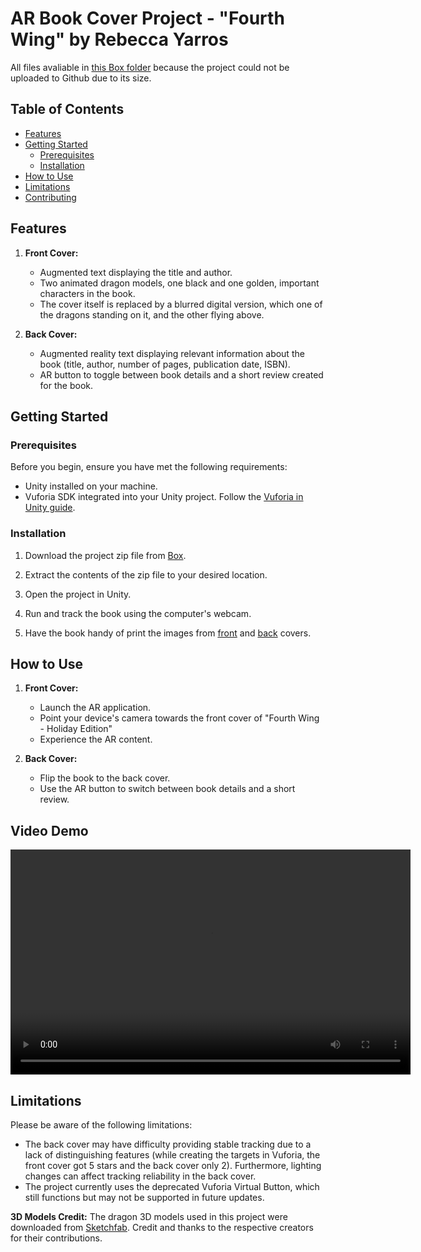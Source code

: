 # AR Book Cover Project - "Fourth Wing" by Rebecca Yarros

All files avaliable in [this Box folder](https://vanderbilt.box.com/s/539mvsi04w69feg0qbur6off1p880i9o) because the project could not be uploaded to Github due to its size.

## Table of Contents
- [Features](#features)
- [Getting Started](#getting-started)
  - [Prerequisites](#prerequisites)
  - [Installation](#installation)
- [How to Use](#how-to-use)
- [Limitations](#limitations)
- [Contributing](#contributing)

## Features

1. **Front Cover:**
   - Augmented text displaying the title and author.
   - Two animated dragon models, one black and one golden, important characters in the book.
   - The cover itself is replaced by a blurred digital version, which one of the dragons standing on it, and the other flying above.

3. **Back Cover:**
   - Augmented reality text displaying relevant information about the book (title, author, number of pages, publication date, ISBN).
   - AR button to toggle between book details and a short review created for the book.

## Getting Started

### Prerequisites

Before you begin, ensure you have met the following requirements:

- Unity installed on your machine.
- Vuforia SDK integrated into your Unity project. Follow the [Vuforia in Unity guide](https://library.vuforia.com/articles/Training/getting-started-with-vuforia-in-unity.html).

### Installation

1. Download the project zip file from [Box](https://vanderbilt.box.com/s/8k8h8ju21l10acdnmsakofkjxzvktvkm).

2. Extract the contents of the zip file to your desired location.

3. Open the project in Unity.

4. Run and track the book using the computer's webcam.

5. Have the book handy of print the images from [front](https://vanderbilt.box.com/s/ez0elkownwpo5i19px4h7hiqy2lbo1fs) and [back](https://vanderbilt.box.com/s/drga1hcngojxw2igio3n1vmz49y5y6d7) covers.

## How to Use

1. **Front Cover:**
   - Launch the AR application.
   - Point your device's camera towards the front cover of "Fourth Wing - Holiday Edition"
   - Experience the AR content.

2. **Back Cover:**
   - Flip the book to the back cover.
   - Use the AR button to switch between book details and a short review.
  
## Video Demo

<video width="640" height="360" controls>
  <source src="https://vanderbilt.box.com/s/xnl7oxyhtha1d968bnnzfb6liwm1nkso" type="video/mp4">
  Your browser does not support the video tag.
</video>

## Limitations

Please be aware of the following limitations:

- The back cover may have difficulty providing stable tracking due to a lack of distinguishing features (while creating the targets in Vuforia, the front cover got 5 stars and the back cover only 2). Furthermore, lighting changes can affect tracking reliability in the back cover.
- The project currently uses the deprecated Vuforia Virtual Button, which still functions but may not be supported in future updates.


**3D Models Credit:**
The dragon 3D models used in this project were downloaded from [Sketchfab](https://sketchfab.com/). Credit and thanks to the respective creators for their contributions.

